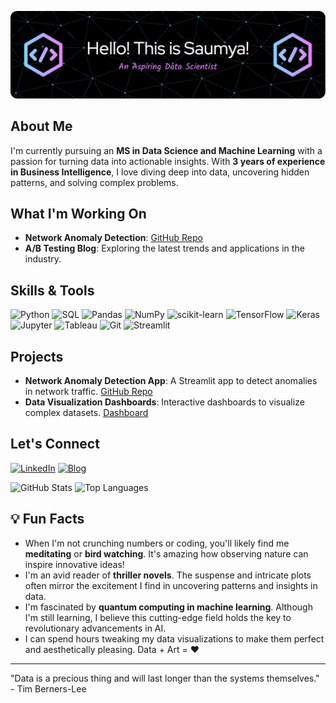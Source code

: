 ![Header](./github-header-image.png)

## About Me
I'm currently pursuing an **MS in Data Science and Machine Learning** with a passion for turning data into actionable insights. With **3 years of experience in Business Intelligence**, I love diving deep into data, uncovering hidden patterns, and solving complex problems.

## What I'm Working On
- **Network Anomaly Detection**: [GitHub Repo](https://github.com/Saumya-N/Network-Anomaly-Detection)
- **A/B Testing Blog**: Exploring the latest trends and applications in the industry.

## Skills & Tools
![Python](https://img.shields.io/badge/Python-3776AB?style=for-the-badge&logo=python&logoColor=white)
![SQL](https://img.shields.io/badge/SQL-4479A1?style=for-the-badge&logo=postgresql&logoColor=white)
![Pandas](https://img.shields.io/badge/Pandas-150458?style=for-the-badge&logo=pandas&logoColor=white)
![NumPy](https://img.shields.io/badge/NumPy-013243?style=for-the-badge&logo=numpy&logoColor=white)
![scikit-learn](https://img.shields.io/badge/scikit--learn-F7931E?style=for-the-badge&logo=scikit-learn&logoColor=white)
![TensorFlow](https://img.shields.io/badge/TensorFlow-FF6F00?style=for-the-badge&logo=tensorflow&logoColor=white)
![Keras](https://img.shields.io/badge/Keras-D00000?style=for-the-badge&logo=keras&logoColor=white)
![Jupyter](https://img.shields.io/badge/Jupyter-F37626?style=for-the-badge&logo=jupyter&logoColor=white)
![Tableau](https://img.shields.io/badge/Tableau-E97627?style=for-the-badge&logo=tableau&logoColor=white)
![Git](https://img.shields.io/badge/Git-F05032?style=for-the-badge&logo=git&logoColor=white)
![Streamlit](https://img.shields.io/badge/Streamlit-FF4B4B?style=for-the-badge&logo=streamlit&logoColor=white)

## Projects
- **Network Anomaly Detection App**: A Streamlit app to detect anomalies in network traffic. [GitHub Repo](https://github.com/Saumya-N/Network-Anomaly-Detection)
- **Data Visualization Dashboards**: Interactive dashboards to visualize complex datasets. [Dashboard](https://public.tableau.com/app/profile/saumya.nishi/vizzes)

## Let's Connect
[![LinkedIn](https://img.shields.io/badge/LinkedIn-0A66C2?style=for-the-badge&logo=linkedin&logoColor=white)](https://www.linkedin.com/in/saumya-nishi)
[![Blog](https://img.shields.io/badge/Blog-FF4088?style=for-the-badge&logo=dev.to&logoColor=white)]([https://your-blog-link.com](https://medium.com/@saumya.nishi96))

![GitHub Stats](https://github-readme-stats.vercel.app/api?username=Saumya-N&show_icons=true&theme=radical)
![Top Languages](https://github-readme-stats.vercel.app/api/top-langs/?username=Saumya-N&layout=compact&theme=radical)

## 💡 Fun Facts

- When I'm not crunching numbers or coding, you'll likely find me **meditating** or **bird watching**. It's amazing how observing nature can inspire innovative ideas!
- I'm an avid reader of **thriller novels**. The suspense and intricate plots often mirror the excitement I find in uncovering patterns and insights in data.
- I'm fascinated by **quantum computing in machine learning**. Although I'm still learning, I believe this cutting-edge field holds the key to revolutionary advancements in AI.
- I can spend hours tweaking my data visualizations to make them perfect and aesthetically pleasing. Data + Art = ❤️

---

"Data is a precious thing and will last longer than the systems themselves." - Tim Berners-Lee
